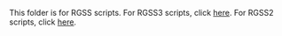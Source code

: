 This folder is for RGSS scripts. For RGSS3 scripts, click <a href="http://github.com/KeatonGamer1248/RGSS-Scripts/tree/main/RGSS3">here</a>. For RGSS2 scripts, click <a href="http://github.com/KeatonGamer1248/RGSS-Scripts/tree/main/RGSS2">here</a>.
